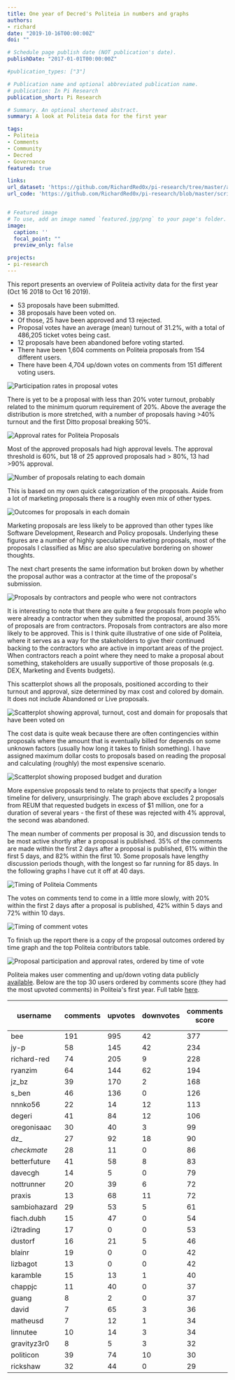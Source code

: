 ```yaml
---
title: One year of Decred's Politeia in numbers and graphs
authors:
- richard
date: "2019-10-16T00:00:00Z"
doi: ""

# Schedule page publish date (NOT publication's date).
publishDate: "2017-01-01T00:00:00Z"

#publication_types: ["3"]

# Publication name and optional abbreviated publication name.
# publication: In Pi Research
publication_short: Pi Research

# Summary. An optional shortened abstract.
summary: A look at Politeia data for the first year

tags:
- Politeia
- Comments
- Community
- Decred
- Governance
featured: true

links:
url_dataset: 'https://github.com/RichardRed0x/pi-research/tree/master/analysis/pi-at-1'
url_code: 'https://github.com/RichardRed0x/pi-research/blob/master/scripts/pi-1-year.R'


# Featured image
# To use, add an image named `featured.jpg/png` to your page's folder. 
image:
  caption: ''
  focal_point: ""
  preview_only: false

projects:
- pi-research
---
```

This report presents an overview of Politeia activity data for the first year (Oct 16 2018 to Oct 16 2019). 

- 53 proposals have been submitted.
- 38 proposals have been voted on.
- Of those, 25 have been approved and 13 rejected.
- Proposal votes have an average (mean) turnout of 31.2%, with a total of 486,205 ticket votes being cast.
- 12 proposals have been abandoned before voting started.
- There have been 1,604 comments on Politeia proposals from 154 different users.
- There have been 4,704  up/down votes on comments from  151  different voting users.

![Participation rates in proposal votes](Politeia-proposals-participation.png)

There is yet to be a proposal with less than 20% voter turnout, probably related to the minimum quorum requirement of 20%. Above the average the distribution is more stretched, with a number of proposals having >40% turnout and the first Ditto proposal breaking 50%. 

![Approval rates for Politeia Proposals](Politeia-proposals-approval.png)

Most of the approved proposals had high approval levels. The approval threshold is 60%, but 18 of 25 approved proposals had > 80%, 13 had >90% approval.



![Number of proposals relating to each domain](Politeia-proposals-domain.png)

This is based on my own quick categorization of the proposals. Aside from a lot of marketing proposals there is a roughly even mix of other types.

![Outcomes for proposals in each domain](Politeia-proposals-domain-state.png)

Marketing proposals are less likely to be approved than other types like Software Development, Research and Policy proposals. Underlying these figures are a number of highly speculative marketing proposals, most of the proposals I classified as Misc are also speculative bordering on shower thoughts.

The next chart presents the same information but broken down by whether the proposal author was a contractor at the time of the proposal's submission.

![Proposals by contractors and people who were not contractors](Politeia-proposals-contractor-domain.png)

It is interesting to note that there are quite a few proposals from people who were already a contractor when they submitted the proposal, around 35% of proposals are from contractors. Proposals from contractors are also more likely to be approved. This is I think quite illustrative of one side of Politeia, where it serves as a way for the stakeholders to give their continued backing to the contractors who are active in important areas of the project. When contractors reach a point where they need to make a proposal about something, stakeholders are usually supportive of those proposals (e.g. DEX, Marketing and Events budgets). 

This scatterplot shows all the proposals, positioned according to their turnout and approval, size determined by max cost and colored by domain. It does not include Abandoned or Live proposals.

![Scatterplot showing approval, turnout, cost and domain for proposals that have been voted on](Politeia-proposals-scatterplot.png)

The cost data is quite weak because there are often contingencies within proposals where the amount that is eventually billed for depends on some unknown factors (usually how long it takes to finish something). I have assigned maximum dollar costs to proposals based on reading the proposal and calculating (roughly) the most expensive scenario. 

![Scatterplot showing proposed budget and duration](Politeia-proposals-cost-duration.png)

More expensive proposals tend to relate to projects that specify a longer timeline for delivery, unsurprisingly. The graph above excludes 2 proposals from REUM that requested budgets in excess of $1 million, one for a duration of several years - the first of these was rejected with 4% approval, the second was abandoned.

The mean number of comments per proposal is 30, and discussion tends to be most active shortly after a proposal is published. 35% of the comments are made within the first 2 days after a proposal is published, 61% within the first 5 days, and 82% within the first 10. Some proposals have lengthy discussion periods though, with the longest so far running for 85 days. In the following graphs I have cut it off at 40 days.

![Timing of Politeia Comments](Politeia-comment-timing.png)

The votes on comments tend to come in a little more slowly, with 20% within the first 2 days after a proposal is published, 42% within 5 days and 72% within 10 days.

![Timing of comment votes](Politeia-comment-vote-timing.png)

To finish up the report there is a copy of the proposal outcomes ordered by time graph and the top Politeia contributors table. 

![Proposal participation and approval rates, ordered by time of vote](proposal-participation-and-approval-in-order.png)

Politeia makes user commenting and up/down voting data publicly [available](https://github.com/decred-proposals/mainnet/). Below are the top 30 users ordered by comments score (they had the most upvoted comments) in Politeia's first year. Full table [here](https://github.com/RichardRed0x/pi-research/blob/master/analysis/pi-at-1/pi-users-year1.csv).

| username     | comments | upvotes | downvotes | comments score | score per comment | proposals |
| ------------ | -------- | ------- | --------- | -------------- | ----------------- | --------- |
| bee          | 191      | 995     | 42        | 377            | 1.97              | 0         |
| jy-p         | 58       | 145     | 42        | 234            | 4.03              | 3         |
| richard-red  | 74       | 205     | 9         | 228            | 3.08              | 5         |
| ryanzim      | 64       | 144     | 62        | 194            | 3.03              | 0         |
| jz_bz        | 39       | 170     | 2         | 168            | 4.31              | 1         |
| s_ben        | 46       | 136     | 0         | 126            | 2.74              | 0         |
| nnnko56      | 22       | 14      | 12        | 113            | 5.14              | 0         |
| degeri       | 41       | 84      | 12        | 106            | 2.59              | 2         |
| oregonisaac  | 30       | 40      | 3         | 99             | 3.3               | 2         |
| dz_          | 27       | 92      | 18        | 90             | 3.33              | 0         |
| _checkmate_  | 28       | 11      | 0         | 86             | 3.07              | 1         |
| betterfuture | 41       | 58      | 8         | 83             | 2.02              | 2         |
| davecgh      | 14       | 5       | 0         | 79             | 5.64              | 1         |
| nottrunner   | 20       | 39      | 6         | 72             | 3.6               | 0         |
| praxis       | 13       | 68      | 11        | 72             | 5.54              | 0         |
| sambiohazard | 29       | 53      | 5         | 61             | 2.1               | 0         |
| fiach.dubh   | 15       | 47      | 0         | 54             | 3.6               | 0         |
| i2trading    | 17       | 0       | 0         | 53             | 3.12              | 1         |
| dustorf      | 16       | 21      | 5         | 46             | 2.88              | 2         |
| blainr       | 19       | 0       | 0         | 42             | 2.21              | 1         |
| lizbagot     | 13       | 0       | 0         | 42             | 3.23              | 1         |
| karamble     | 15       | 13      | 1         | 40             | 2.67              | 1         |
| chappjc      | 11       | 40      | 0         | 37             | 3.36              | 1         |
| guang        | 8        | 2       | 0         | 37             | 4.62              | 0         |
| david        | 7        | 65      | 3         | 36             | 5.14              | 0         |
| matheusd     | 7        | 12      | 1         | 34             | 4.86              | 0         |
| linnutee     | 10       | 14      | 3         | 34             | 3.4               | 0         |
| gravityz3r0  | 8        | 5       | 3         | 32             | 4                 | 0         |
| politicon    | 39       | 74      | 10        | 30             | 0.77              | 0         |
| rickshaw     | 32       | 44      | 0         | 29             | 0.91              | 0         |